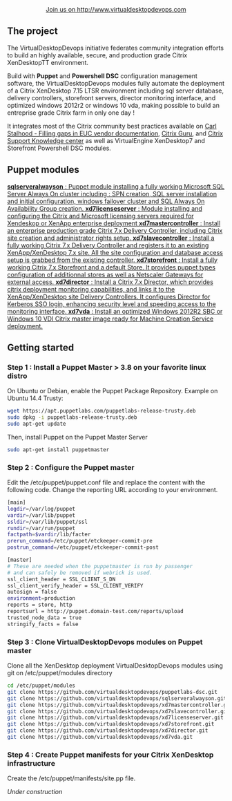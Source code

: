
<div align="center"><a class="btn btn-primary" href="http://www.virtualdesktopdevops.com" role="button">Join us on http://www.virtualdesktopdevops.com</a></div>

## The project
The VirtualDesktopDevops initiative federates community integration efforts to build an highly available, secure, and production grade Citrix XenDesktopTT environment.

Build with **Puppet** and **Powershell DSC** configuration management software, the VirtualDesktopDevops modules fully automate the deployment of a Citrix XenDesktop 7.15 LTSR environment including sql server database, delivery controllers, storefront servers, director monitoring interface, and optimized windows 2012r2 or windows 10 vda, making possible to build an entreprise grade Citrix farm in only one day !

It integrates most of the Citrix community best practices available on [Carl Stalhood - Filling gaps in EUC vendor documentation](http://www.carlstalhood.com/), [Citrix Guru](http://www.citrixguru.com/), and [Citrix Support Knowledge center](https://support.citrix.com) as well as VirtualEngine XenDesktop7 and Storefront Powershell DSC modules.
<div align="center">
<script async src="//pagead2.googlesyndication.com/pagead/js/adsbygoogle.js"></script>
<ins class="adsbygoogle"
     style="display:block; text-align:center;"
     data-ad-layout="in-article"
     data-ad-format="fluid"
     data-ad-client="ca-pub-5008821634947841"
     data-ad-slot="2189286556"></ins>
<script>
     (adsbygoogle = window.adsbygoogle || []).push({});
</script>
</div>


## Puppet modules
<div class="list-group">
  <a href="https://virtualdesktopdevops.github.io/sqlserveralwayson/" class="list-group-item list-group-item-action">
    <strong>sqlserveralwayson</strong> : Puppet module installing a fully working Microsoft SQL Server Always On cluster including : SPN creation, SQL server installation and initial configuration, windows failover cluster and SQL Always On Availability Group creation. 
  </a>
  <a href="https://virtualdesktopdevops.github.io/xd7licenseserver/" class="list-group-item list-group-item-action">
    <strong>xd7licenseserver</strong> : Module installing and configuring the Citrix and Microsoft licensing servers required for Xendeskop or XenApp enterprise deployment
  </a>
  <a href="https://virtualdesktopdevops.github.io/xd7mastercontroller/" class="list-group-item list-group-item-action">
    <strong>xd7mastercontroller</strong> : Install an enterprise production grade Citrix 7.x Delivery Controller, including Citrix site creation and administrator rights setup.
  </a>
  <a href="https://virtualdesktopdevops.github.io/xd7slavecontroller/" class="list-group-item list-group-item-action">
    <strong>xd7slavecontroller</strong> : Install a fully working Citrix 7.x Delivery Controller and registers it to an existing XenApp/XenDesktop 7.x site. All the site configuration and database access setup is grabbed from the existing controller.
  </a>
  <a href="https://virtualdesktopdevops.github.io/xd7storefront/" class="list-group-item list-group-item-action">
    <strong>xd7storefront</strong> : Install a fully working Citrix 7.x Storefront and a default Store. It provides puppet types configuration of additionnal stores as well as Netscaler Gateways for external access.
  </a>
  <a href="https://virtualdesktopdevops.github.io/xd7director/" class="list-group-item list-group-item-action">
    <strong>xd7director</strong> : Install a Citrix 7.x Director, which provides citrix deployment monitoring capabilities, and links it to the XenApp/XenDesktop site Delivery Controllers. It configures Director for Kerberos SSO login, enhancing security level and speeding access to the monitoring interface.
  </a>
  <a href="https://virtualdesktopdevops.github.io/xd7vda/" class="list-group-item list-group-item-action">
    <strong>xd7vda</strong> : Install an optimized Windows 2012R2 SBC or Windows 10 VDI Citrix master image ready for Machine Creation Service deployment.
  </a>
</div>

## Getting started
### Step 1 : Install a Puppet Master > 3.8 on your favorite linux distro
On Ubuntu or Debian, enable the Puppet Package Repository. Example on Ubuntu 14.4 Trusty:
``` bash
wget https://apt.puppetlabs.com/puppetlabs-release-trusty.deb
sudo dpkg -i puppetlabs-release-trusty.deb
sudo apt-get update
```

Then, install Puppet on the Puppet Master Server
``` bash
sudo apt-get install puppetmaster
```
### Step 2 : Configure the Puppet master
Edit the /etc/puppet/puppet.conf file and replace the content with the following code. Change the reporting URL according to your environment.
``` bash
[main]
logdir=/var/log/puppet
vardir=/var/lib/puppet
ssldir=/var/lib/puppet/ssl
rundir=/var/run/puppet
factpath=$vardir/lib/facter
prerun_command=/etc/puppet/etckeeper-commit-pre
postrun_command=/etc/puppet/etckeeper-commit-post

[master]
# These are needed when the puppetmaster is run by passenger
# and can safely be removed if webrick is used.
ssl_client_header = SSL_CLIENT_S_DN
ssl_client_verify_header = SSL_CLIENT_VERIFY
autosign = false
environment=production
reports = store, http
reportsurl = http://puppet.domain-test.com/reports/upload
trusted_node_data = true
stringify_facts = false
```


### Step 3 : Clone VirtualDesktopDevops modules on Puppet master
Clone all the XenDesktop deployment VirtualDesktopDevops modules using git on /etc/puppet/modules directory
``` bash
cd /etc/puppet/modules
git clone https://github.com/virtualdesktopdevops/puppetlabs-dsc.git
git clone https://github.com/virtualdesktopdevops/sqlserveralwayson.git
git clone https://github.com/virtualdesktopdevops/xd7mastercontroller.git
git clone https://github.com/virtualdesktopdevops/xd7slavecontroller.git
git clone https://github.com/virtualdesktopdevops/xd7licenseserver.git
git clone https://github.com/virtualdesktopdevops/xd7storefront.git
git clone https://github.com/virtualdesktopdevops/xd7director.git
git clone https://github.com/virtualdesktopdevops/xd7vda.git
```

### Step 4 : Create Puppet manifests for your Citrix XenDesktop infrastructure
Create the /etc/puppet/manifests/site.pp file.

*Under construction*
